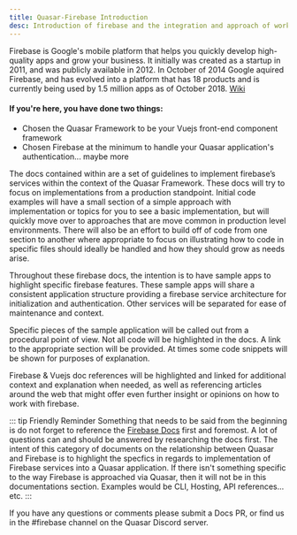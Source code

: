 ```yaml
---
title: Quasar-Firebase Introduction
desc: Introduction of firebase and the integration and approach of working with firebase within a Quasar project
---
```

Firebase is Google's mobile platform that helps you quickly develop high-quality apps and grow your business. It initially was created as a startup in 2011, and was publicly available in 2012. In October of 2014 Google aquired Firebase, and has evolved into a platform that has 18 products and is currently being used by 1.5 million apps as of October 2018. [Wiki](https://en.wikipedia.org/wiki/Firebase)

#### **If you're here, you have done two things:**

- Chosen the Quasar Framework to be your Vuejs front-end component framework
- Chosen Firebase at the minimum to handle your Quasar application's authentication... maybe more

The docs contained within are a set of guidelines to implement firebase’s services within the context of the Quasar Framework. These docs will try to focus on implementations from a production standpoint. Initial code examples will have a small section of a simple approach with implementation or topics for you to see a basic implementation, but will quickly move over to approaches that are move common in production level environments. There will also be an effort to build off of code from one section to another where appropriate to focus on illustrating how to code in specific files should ideally be handled and how they should grow as needs arise.

Throughout these firebase docs, the intention is to have sample apps to highlight specific firebase features. These sample apps will share a consistent application structure providing a firebase service architecture for initialization and authentication. Other services will be separated for ease of maintenance and context.

Specific pieces of the sample application will be called out from a procedural point of view. Not all code will be highlighted in the docs. A link to the appropriate section will be provided. At times some code snippets will be shown for purposes of explanation.

Firebase & Vuejs doc references will be highlighted and linked for additional context and explanation when needed, as well as referencing articles around the web that might offer even further insight or opinions on how to work with firebase.

::: tip Friendly Reminder
Something that needs to be said from the beginning is do not forget to reference the [Firebase Docs](https://firebase.google.com/docs/web/setup) first and foremost. A lot of questions can and should be answered by researching the docs first. The intent of this category of documents on the relationship between Quasar and Firebase is to highlight the specfics in regards to implementation of Firebase services into a Quasar application. If there isn't something specific to the way Firebase is approached via Quasar, then it will not be in this documentations section. Examples would be CLI, Hosting, API references... etc.
:::

If you have any questions or comments please submit a Docs PR, or find us in the #firebase channel on the Quasar Discord server.

